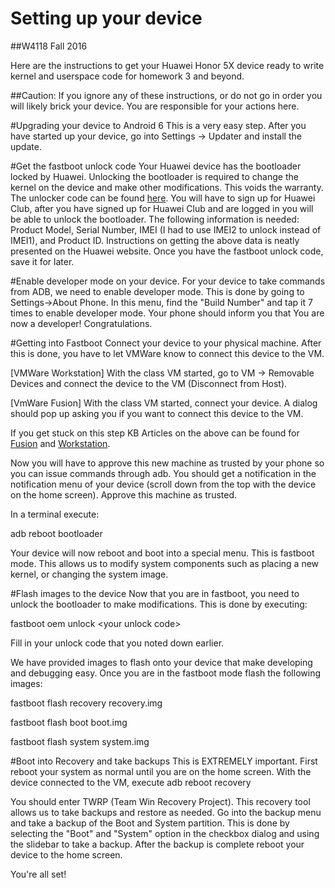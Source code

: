 # Setting up your device
##W4118 Fall 2016

Here are the instructions to get your Huawei Honor 5X device ready to write kernel and userspace code for homework 3 and beyond.

##Caution: If you ignore any of these instructions, or do not go in order you will likely brick your device.  You are responsible for your actions here.

#Upgrading your device to Android 6
This is a very easy step.  After you have started up your device, go into Settings -> Updater and install the update.

#Get the fastboot unlock code
Your Huawei device has the bootloader locked by Huawei.  Unlocking the bootloader is required to change the kernel on the device and make other modifications.  This voids the warranty.  The unlocker code can be found [here](https://emui.huawei.com/en/plugin/unlock/index).  You will have to sign up for Huawei Club, after you have signed up for Huawei Club and are logged in you will be able to unlock the bootloader.  The following information is needed: Product Model, Serial Number, IMEI (I had to use IMEI2 to unlock instead of IMEI1), and Product ID.  Instructions on getting the above data is neatly presented on the Huawei website.  Once you have the fastboot unlock code, save it for later.

#Enable developer mode on your device.
For your device to take commands from ADB, we need to enable developer mode.  This is done by going to Settings->About Phone.  In this menu, find the "Build Number" and tap it 7 times to enable developer mode.  Your phone should inform you that You are now a developer!  Congratulations.

#Getting into Fastboot
Connect your device to your physical machine.  After this is done, you have to let VMWare know to connect this device to the VM.  

[VMWare Workstation] With the class VM started, go to VM -> Removable Devices and connect the device to the VM (Disconnect from Host).

[VmWare Fusion] With the class VM started, connect your device.  A dialog should pop up asking you if you want to connect this device to the VM.

If you get stuck on this step KB Articles on the above can be found for [Fusion](https://pubs.vmware.com/fusion-4/index.jsp?topic=%2Fcom.vmware.fusion.help.doc%2FGUID-F081AFAF-7DBB-44FA-BC5B-C41928CFBAE1.html) and [Workstation](https://www.vmware.com/support/ws55/doc/ws_devices_usb_connect.html).

Now you will have to approve this new machine as trusted by your phone so you can issue commands through adb.  You should get a notification in the notification menu of your device (scroll down from the top with the device on the home screen).  Approve this machine as trusted.

In a terminal execute:

adb reboot bootloader

Your device will now reboot and boot into a special menu.  This is fastboot mode.  This allows us to modify system components such as placing a new kernel, or changing the system image.

#Flash images to the device
Now that you are in fastboot, you need to unlock the bootloader to make modifications.  This is done by executing:

fastboot oem unlock \<your unlock code\>

Fill in your unlock code that you noted down earlier.

We have provided images to flash onto your device that make developing and debugging easy.  Once you are in the fastboot mode flash the following images:


fastboot flash recovery recovery.img

fastboot flash boot boot.img

fastboot flash system system.img


#Boot into Recovery and take backups
This is EXTREMELY important.  First reboot your system as normal until you are on the home screen.  With the device connected to the VM, execute
adb reboot recovery

You should enter TWRP (Team Win Recovery Project).  This recovery tool allows us to take backups and restore as needed.  Go into the backup menu and take a backup of the Boot and System partition.  This is done by selecting the "Boot" and "System" option in the checkbox dialog and using the slidebar to take a backup.  After the backup is complete reboot your device to the home screen.

You're all set!
